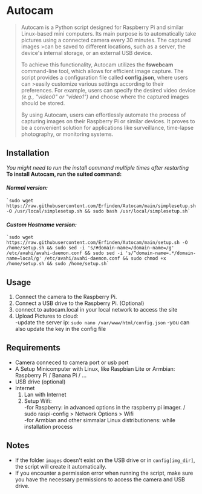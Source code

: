 # Autocam
>Autocam is a Python script designed for Raspberry Pi and similar Linux-based mini computers. Its main purpose is to automatically take pictures using a connected camera every 30 minutes. The captured images >can be saved to different locations, such as a server, the device's internal storage, or an external USB device.
>
>To achieve this functionality, Autocam utilizes the **fswebcam** command-line tool, which allows for efficient image capture. The script provides a configuration file called **config.json**, where users can >easily customize various settings according to their preferences. For example, users can specify the desired video device *(e.g., "video0" or "video1")* and choose where the captured images should be stored.
>
>By using Autocam, users can effortlessly automate the process of capturing images on their Raspberry Pi or similar devices. It proves to be a convenient solution for applications like surveillance, time-lapse photography, or monitoring systems.


## Installation
_You might need to run the install command multiple times after restarting_<br>
**To install Autocam, run the suited command:**

#### *Normal version:* <br>

    `sudo wget https://raw.githubusercontent.com/Erfinden/Autocam/main/simplesetup.sh -O /usr/local/simplesetup.sh && sudo bash /usr/local/simplesetup.sh` 

#### *Custom Hostname version:* <br>
    `sudo wget https://raw.githubusercontent.com/Erfinden/Autocam/main/setup.sh -O /home/setup.sh && sudo sed -i 's/#domain-name=/domain-name=/g' /etc/avahi/avahi-daemon.conf && sudo sed -i 's/^domain-name=.*/domain-name=local/g' /etc/avahi/avahi-daemon.conf && sudo chmod +x /home/setup.sh && sudo /home/setup.sh`


## Usage

1. Connect the camera to the Raspberry Pi.
2. Connect a USB drive to the Raspberry Pi. (Optional) 
3. connect to autocam.local in your local network to access the site 
4. Upload Pictures to cloud: <br>
    -update the server ip: `sudo nano /var/www/html/config.json`
    -you can also update the key in the config file
    
## Requirements

- Camera conneced to camera port or usb port
- A Setup Minicomputer with Linux, like Raspbian Lite or Armbian: Raspberry Pi / Banana Pi / ... 
- USB drive (optional)
- Internet 
    1. Lan with Internet
    1. Setup Wifi:  
        -for Raspberry: in advanced options in the raspberry pi imager. / sudo raspi-config > Network Options > Wifi   
        -for Armbian and other simmalar Linux distributionens: while installation process 

## Notes

- If the folder `images` doesn't exist on the USB drive or in `config[img_dir]`, the script will create it automatically.
- If you encounter a permission error when running the script, make sure you have the necessary permissions to access the camera and USB drive.
